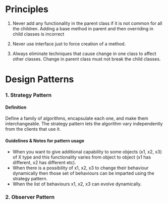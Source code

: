 # Principles

1. Never add any functionality in the parent class if it is not common for all the children. Adding a base method 
in parent and then overriding in child classes is incorrect

2. Never use interface just to force creation of a method.

3. Always eliminate techniques that cause change in one class to affect other classes. Change in parent class must not
break the child classes.

# Design Patterns

### 1. Strategy Pattern

#### Definition
Define a family of algorithms, encapsulate each one, and make them interchangeable. The strategy pattern lets
the algorithm vary independently from the clients that use it.

#### Guidelines & Notes for pattern usage

- When you want to give additional capability to some objects (x1, x2, x3) of X type and this functionality 
varies from object to object (x1 has different, x2 has different etc).
- When there is a possibility of x1, x2, x3 to change their behaviour dynamically then those set of behaviours
can be imparted using the strategy pattern.
- When the list of behaviours x1, x2, x3 can evolve dynamically.

### 2. Observer Pattern